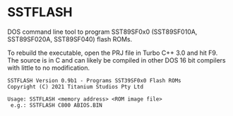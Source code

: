 # SSTFLASH
DOS command line tool to program SST89SF0x0 (SST89SF010A,
SST89SF020A, SST89SF040) flash ROMs.

To rebuild the executable, open the PRJ file in Turbo C++ 3.0
and hit F9. The source is in C and can likely be compiled in
other DOS 16 bit compilers with little to no modification.

    SSTFLASH Version 0.9b1 - Programs SST39SF0x0 Flash ROMs
    Copyright (C) 2021 Titanium Studios Pty Ltd

    Usage: SSTFLASH <memory address> <ROM image file>
     e.g.: SSTFLASH C800 ABIOS.BIN
